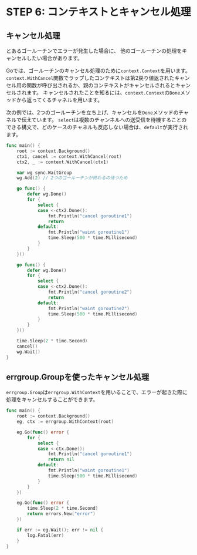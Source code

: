 # STEP 6: コンテキストとキャンセル処理

## キャンセル処理

とあるゴールーチンでエラーが発生した場合に、
他のゴールーチンの処理をキャンセルしたい場合があります。

Goでは、ゴールーチンのキャンセル処理のために`context.Context`を用います。
`context.WithCancel`関数でラップしたコンテキストは第2戻り値返されたキャンセル用の関数が呼び出されるか、親のコンテキストがキャンセルされるとキャンセルされます。
キャンセルされたことを知るには、`context.Context`の`Done`メソッドから返ってくるチャネルを用います。

次の例では、2つのゴールーチンを立ち上げ、キャンセルを`Done`メソッドのチャネルで伝えています。
`select`は複数のチャンネルへの送受信を待機することのできる構文で、どのケースのチャネルも反応しない場合は、`default`が実行されます。

```go
func main() {
	root := context.Background()
	ctx1, cancel := context.WithCancel(root)
	ctx2, _ := context.WithCancel(ctx1)

	var wg sync.WaitGroup
	wg.Add(2) // 2つのゴールーチンが終わるの待つため

	go func() {
		defer wg.Done()
		for {
			select {
			case <-ctx2.Done():
				fmt.Println("cancel goroutine1")
				return
			default:
				fmt.Println("waint goroutine1")
				time.Sleep(500 * time.Millisecond)
			}
		}
	}()

	go func() {
		defer wg.Done()
		for {
			select {
			case <-ctx2.Done():
				fmt.Println("cancel goroutine2")
				return
			default:
				fmt.Println("waint goroutine2")
				time.Sleep(500 * time.Millisecond)
			}
		}
	}()

	time.Sleep(2 * time.Second)
	cancel()
	wg.Wait()
}
```

## errgroup.Groupを使ったキャンセル処理

`errgroup.Group`は`errgroup.WithContext`を用いることで、エラーが起きた際に処理をキャンセルすることができます。

```go
func main() {
	root := context.Background()
	eg, ctx := errgroup.WithContext(root)

	eg.Go(func() error {
		for {
			select {
			case <-ctx.Done():
				fmt.Println("cancel goroutine1")
				return nil
			default:
				fmt.Println("waint goroutine1")
				time.Sleep(500 * time.Millisecond)
			}
		}
	})

	eg.Go(func() error {
		time.Sleep(2 * time.Second)
		return errors.New("error")
	})

	if err := eg.Wait(); err != nil {
		log.Fatal(err)
	}
}
```
